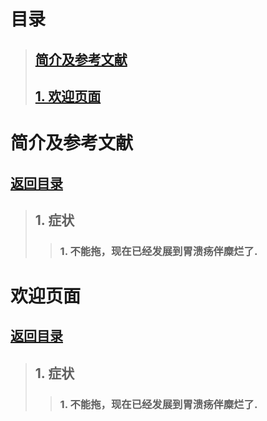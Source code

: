 
<h1 id="0">目录</h1> 

> ## [简介及参考文献](#00)
> ## [1. 欢迎页面 ](#01)




<h1 id="00">简介及参考文献</h1> 

## [返回目录](#0)

> ## 1. 症状
>> ### 1. 不能拖，现在已经发展到胃溃疡伴糜烂了.

<h1 id="01"> 欢迎页面</h1> 

## [返回目录](#0)

> ## 1. 症状
>> ### 1. 不能拖，现在已经发展到胃溃疡伴糜烂了.